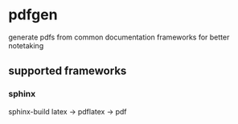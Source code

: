 # pdfgen

generate pdfs from common documentation frameworks for better notetaking

## supported frameworks

### sphinx

sphinx-build latex -> pdflatex -> pdf
